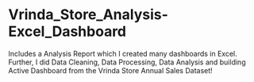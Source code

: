 # Vrinda_Store_Analysis-Excel_Dashboard
Includes a Analysis Report which I created many dashboards in Excel. Further, I did Data Cleaning, Data Processing, Data Analysis and building Active Dashboard from the Vrinda Store Annual Sales Dataset!
